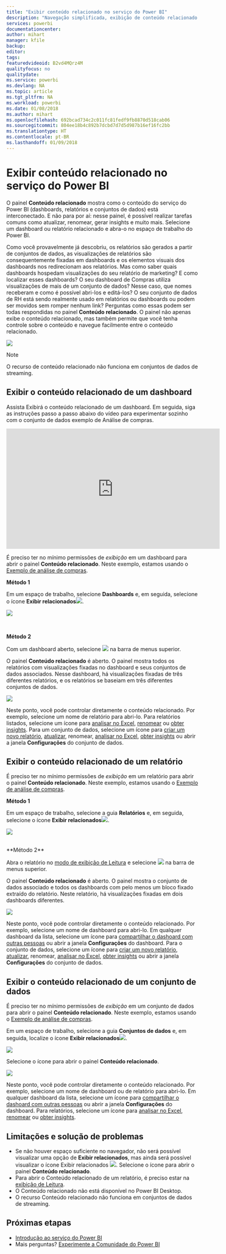 ```yaml
---
title: "Exibir conteúdo relacionado no serviço do Power BI"
description: "Navegação simplificada, exibição de conteúdo relacionado nos dashboards, relatórios e conjuntos de dados"
services: powerbi
documentationcenter: 
author: mihart
manager: kfile
backup: 
editor: 
tags: 
featuredvideoid: B2vd4MQrz4M
qualityfocus: no
qualitydate: 
ms.service: powerbi
ms.devlang: NA
ms.topic: article
ms.tgt_pltfrm: NA
ms.workload: powerbi
ms.date: 01/08/2018
ms.author: mihart
ms.openlocfilehash: 692bcad734c2c011fc81fedf9fb8870d518cab06
ms.sourcegitcommit: 804ee18b4c892b7dcbd7d7d5d987b16ef16fc2bb
ms.translationtype: HT
ms.contentlocale: pt-BR
ms.lasthandoff: 01/09/2018
---
```

# <a name="view-related-content-in-power-bi-service"></a>Exibir conteúdo relacionado no serviço do Power BI
O painel **Conteúdo relacionado** mostra como o conteúdo do serviço do Power BI (dashboards, relatórios e conjuntos de dados) está interconectado.  E não para por aí: nesse painel, é possível realizar tarefas comuns como atualizar, renomear, gerar insights e muito mais. Selecione um dashboard ou relatório relacionado e abra-o no espaço de trabalho do Power BI.   

Como você provavelmente já descobriu, os relatórios são gerados a partir de conjuntos de dados, as visualizações de relatórios são consequentemente fixadas em dashboards e os elementos visuais dos dashboards nos redirecionam aos relatórios. Mas como saber quais dashboards hospedam visualizações do seu relatório de marketing? E como localizar esses dashboards? O seu dashboard de Compras utiliza visualizações de mais de um conjunto de dados? Nesse caso, que nomes receberam e como é possível abri-los e editá-los? O seu conjunto de dados de RH está sendo realmente usado em relatórios ou dashboards ou podem ser movidos sem romper nenhum link? Perguntas como essas podem ser todas respondidas no painel **Conteúdo relacionado**.  O painel não apenas exibe o conteúdo relacionado, mas também permite que você tenha controle sobre o conteúdo e navegue facilmente entre o conteúdo relacionado.

![](media/service-related-content/power-bi-view-related-dashboard-new.png)

> [!NOTE]
> O recurso de conteúdo relacionado não funciona em conjuntos de dados de streaming.
> 
> 

## <a name="view-related-content-for-a-dashboard"></a>Exibir o conteúdo relacionado de um dashboard
Assista Exibirá o conteúdo relacionado de um dashboard. Em seguida, siga as instruções passo a passo abaixo do vídeo para experimentar sozinho com o conjunto de dados exemplo de Análise de compras.

<iframe width="560" height="315" src="https://www.youtube.com/embed/B2vd4MQrz4M#t=3m05s" frameborder="0" allowfullscreen></iframe>


É preciso ter no mínimo permissões de *exibição* em um dashboard para abrir o painel **Conteúdo relacionado**. Neste exemplo, estamos usando o [Exemplo de análise de compras](sample-procurement.md).

**Método 1**

Em um espaço de trabalho, selecione **Dashboards** e, em seguida, selecione o ícone **Exibir relacionados**![](media/service-related-content/power-bi-view-related-icon-new.png).

![](media/service-related-content/power-bi-view-related-dash-newer.png)

<br>

**Método 2**

Com um dashboard aberto, selecione ![](media/service-related-content/power-bi-view-related-new.png) na barra de menus superior.

O painel **Conteúdo relacionado** é aberto. O painel mostra todos os relatórios com visualizações fixadas no dashboard e seus conjuntos de dados associados. Nesse dashboard, há visualizações fixadas de três diferentes relatórios, e os relatórios se baseiam em três diferentes conjuntos de dados.

![](media/service-related-content/power-bi-view-related-dashboard-new.png)

Neste ponto, você pode controlar diretamente o conteúdo relacionado.  Por exemplo, selecione um nome de relatório para abri-lo.  Para relatórios listados, selecione um ícone para [analisar no Excel](service-analyze-in-excel.md), [renomear](service-rename.md) ou [obter insights](service-insights.md). Para um conjunto de dados, selecione um ícone para [criar um novo relatório](service-report-create-new.md), [atualizar](refresh-data.md), renomear, [analisar no Excel](service-analyze-in-excel.md), [obter insights](service-insights.md) ou abrir a janela **Configurações** do conjunto de dados.  

## <a name="view-related-content-for-a-report"></a>Exibir o conteúdo relacionado de um relatório
É preciso ter no mínimo permissões de *exibição* em um relatório para abrir o painel **Conteúdo relacionado**. Neste exemplo, estamos usando o [Exemplo de análise de compras](sample-procurement.md).

**Método 1**

Em um espaço de trabalho, selecione a guia **Relatórios** e, em seguida, selecione o ícone **Exibir relacionados**![](media/service-related-content/power-bi-view-related-icon-new.png).

![](media/service-related-content/power-bi-view-related-report-newer.png)

<br>
**Método 2**

Abra o relatório no [modo de exibição de Leitura](service-reading-view-and-editing-view.md) e selecione ![](media/service-related-content/power-bi-view-related-new.png) na barra de menus superior.

O painel **Conteúdo relacionado** é aberto. O painel mostra o conjunto de dados associado e todos os dashboards com pelo menos um bloco fixado extraído do relatório. Neste relatório, há visualizações fixadas em dois dashboards diferentes.

![](media/service-related-content/power-bi-view-related-report.png)

Neste ponto, você pode controlar diretamente o conteúdo relacionado.  Por exemplo, selecione um nome de dashboard para abri-lo.  Em qualquer dashboard da lista, selecione um ícone para [compartilhar o dashoard com outras pessoas](service-share-dashboards.md) ou abrir a janela **Configurações** do dashboard. Para o conjunto de dados, selecione um ícone para [criar um novo relatório](service-report-create-new.md), [atualizar](refresh-data.md), renomear, [analisar no Excel](service-analyze-in-excel.md), [obter insights](service-insights.md) ou abrir a janela **Configurações** do conjunto de dados.  

## <a name="view-related-content-for-a-dataset"></a>Exibir o conteúdo relacionado de um conjunto de dados
É preciso ter no mínimo permissões de *exibição* em um conjunto de dados para abrir o painel **Conteúdo relacionado**. Neste exemplo, estamos usando o [Exemplo de análise de compras](sample-procurement.md).

Em um espaço de trabalho, selecione a guia **Conjuntos de dados** e, em seguida, localize o ícone **Exibir relacionados**![](media/service-related-content/power-bi-view-related-icon-new.png).

![](media/service-related-content/power-bi-view-related-dataset-newer.png)

Selecione o ícone para abrir o painel **Conteúdo relacionado**.

![](media/service-related-content/power-bi-datasets.png)

Neste ponto, você pode controlar diretamente o conteúdo relacionado.  Por exemplo, selecione um nome de dashboard ou de relatório para abri-lo.  Em qualquer dashboard da lista, selecione um ícone para [compartilhar o dashoard com outras pessoas](service-share-dashboards.md) ou abrir a janela **Configurações** do dashboard. Para relatórios, selecione um ícone para [analisar no Excel](service-analyze-in-excel.md), [renomear](service-rename.md) ou [obter insights](service-insights.md).  

## <a name="limitations-and-troubleshooting"></a>Limitações e solução de problemas
* Se não houver espaço suficiente no navegador, não será possível visualizar uma opção de **Exibir relacionados**, mas ainda será possível visualizar o ícone Exibir relacionados ![](media/service-related-content/power-bi-view-related-icon-new.png). Selecione o ícone para abrir o painel **Conteúdo relacionado**.
* Para abrir o Conteúdo relacionado de um relatório, é preciso estar na [exibição de Leitura](service-reading-view-and-editing-view.md).
* O Conteúdo relacionado não está disponível no Power BI Desktop.
* O recurso Conteúdo relacionado não funciona em conjuntos de dados de streaming.

## <a name="next-steps"></a>Próximas etapas
* [Introdução ao serviço do Power BI](service-get-started.md)
* Mais perguntas? [Experimente a Comunidade do Power BI](http://community.powerbi.com/)

